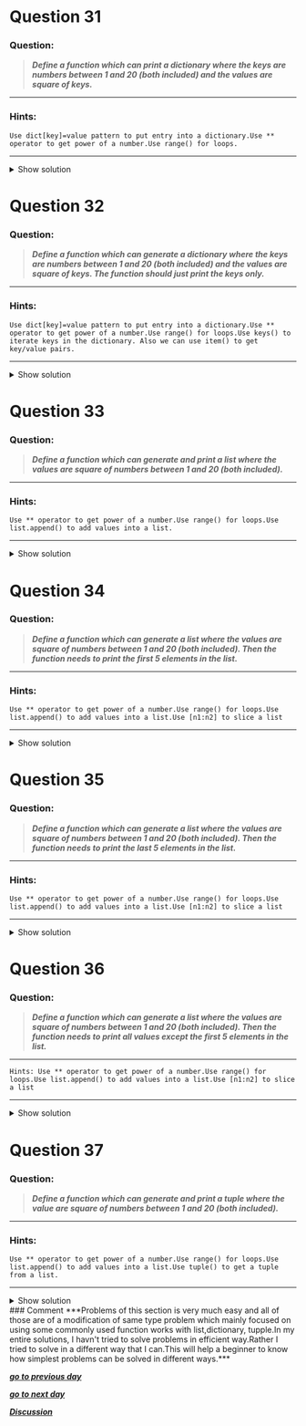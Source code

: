 # Question 31

### **Question:**

>***Define a function which can print a dictionary where the keys are numbers between 1 and 20 (both included) and the values are square of keys.***

----------------------

### Hints: 
```
Use dict[key]=value pattern to put entry into a dictionary.Use ** operator to get power of a number.Use range() for loops.
```
-------------------

<details>
<summary>Show solution</summary>

**Main author's Solution: Python 2**
```python
def printDict():
	d=dict()
	for i in range(1,21):
		d[i]=i**2
	print d
		
printDict()
```
----------------
**My Solution: Python 3**
```python
def printDict():
    dict={i:i**2 for i in range(1,21)}   # Using comprehension method and
    print(dict)

printDict()
```
----------------

</details>

# Question 32

### **Question:**

>***Define a function which can generate a dictionary where the keys are numbers between 1 and 20 (both included) and the values are square of keys. The function should just print the keys only.***

----------------------

### Hints:
``` 
Use dict[key]=value pattern to put entry into a dictionary.Use ** operator to get power of a number.Use range() for loops.Use keys() to iterate keys in the dictionary. Also we can use item() to get key/value pairs.
```
-------------------

<details>
<summary>Show solution</summary>

**Main author's Solution: Python 2**
```python
def printDict():
	d=dict()
	for i in range(1,21):
		d[i]=i**2
	for k in d.keys():	
		print k
printDict()
```
----------------
**My Solution: Python 3**
```python
def printDict():
    dict = {i: i**2 for i in range(1, 21)}
    print(dict.keys())      # print keys of a dictionary

printDict()
```
---------------------

</details>

# Question 33

### **Question:**

>***Define a function which can generate and print a list where the values are square of numbers between 1 and 20 (both included).***

----------------------

### Hints:
```
Use ** operator to get power of a number.Use range() for loops.Use list.append() to add values into a list.
```

-------------------

<details>
<summary>Show solution</summary>

**Main author's Solution: Python 2**
```python
def printList():
	li=list()
	for i in range(1,21):
		li.append(i**2)
	print li
		
printList()
```
----------------
**My Solution: Python 3**
```python
def printList():
    lst = [i ** 2 for i in range(1, 21)]
    print(lst)

printList()
```
-------------------

</details>

# Question 34

### **Question:**

>***Define a function which can generate a list where the values are square of numbers between 1 and 20 (both included). Then the function needs to print the first 5 elements in the list.***

----------------------

### Hints:
```
Use ** operator to get power of a number.Use range() for loops.Use list.append() to add values into a list.Use [n1:n2] to slice a list
```

-------------------

<details>
<summary>Show solution</summary>

**Main author's Solution: Python 2**
```python
def printList():
	li=list()
	for i in range(1,21):
		li.append(i**2)
	print li[:5]
		
printList()
```
----------------

**My Solution: Python 3**
```python
def printList():
    lst = [i ** 2 for i in range(1, 21)]

    for i in range(5):
        print(lst[i])

printList()
```
-------------
```python
'''Solution by: yuan1z'''
func = lambda :print([i**2 for i in range(1,21)][:5])
```
-------------

</details>

# Question 35

### **Question:**

>***Define a function which can generate a list where the values are square of numbers between 1 and 20 (both included). Then the function needs to print the last 5 elements in the list.***

----------------------
### Hints:
```
Use ** operator to get power of a number.Use range() for loops.Use list.append() to add values into a list.Use [n1:n2] to slice a list
```
-------------------

<details>
<summary>Show solution</summary>

**Main author's Solution: Python 2**
```python
def printList():
	li=list()
	for i in range(1,21):
		li.append(i**2)
	print li[-5:]
		
printList()
```
----------------
**My Solution: Python 3**
```python
def printList():
    lst = [i ** 2 for i in range(1, 21)]
    for i in range(19,14,-1):
        print(lst[i])

printList()
```
----------------------
</details>

# Question 36

### **Question:**

>***Define a function which can generate a list where the values are square of numbers between 1 and 20 (both included). Then the function needs to print all values except the first 5 elements in the list.***

----------------------
```
Hints: Use ** operator to get power of a number.Use range() for loops.Use list.append() to add values into a list.Use [n1:n2] to slice a list
```

-------------------

<details>
<summary>Show solution</summary>

**Main author's Solution: Python 2**
```python
def printList():
	li=list()
	for i in range(1,21):
		li.append(i**2)
	print li[5:]
		
printList()
```
----------------
**My Solution: Python 3**
```python
def printList():
    lst = [i ** 2 for i in range(1, 21)]
    for i in range(5,20):
        print(lst[i])

printList()
```

---------------------
</details>

# Question 37

### **Question:**

>***Define a function which can generate and print a tuple where the value are square of numbers between 1 and 20 (both included).***


----------------------

### Hints: 
```
Use ** operator to get power of a number.Use range() for loops.Use list.append() to add values into a list.Use tuple() to get a tuple from a list.
```

-------------------

<details>
<summary>Show solution</summary>

**Main author's Solution: Python 2**
```python
def printTuple():
	li=list()
	for i in range(1,21):
		li.append(i**2)
	print tuple(li)
		
printTuple()
```
----------------
**My Solution: Python 3**
```python
def printTupple():
    lst = [i ** 2 for i in range(1, 21)]
    print(tuple(lst))

printTupple()
```

-----------------
</details>
### Comment
***Problems of this section is very much easy and all of those are of a modification of same type problem which mainly focused on using some commonly used function works with list,dictionary, tupple.In my entire solutions, I havn't tried to solve problems in efficient way.Rather I tried to solve in a different way that I can.This will help a beginner to know how simplest problems can be solved in different ways.*** 


[***go to previous day***](https://github.com/mosaick/100-plus-Python-programming-exercises-extended/blob/master/Status/Day%209.md "Day 9")

[***go to next day***](https://github.com/mosaick/100-plus-Python-programming-exercises-extended/blob/master/Status/Day_11.md "Day 11")

[***Discussion***](https://github.com/mosaick/100-plus-Python-programming-exercises-extended/issues/3)
